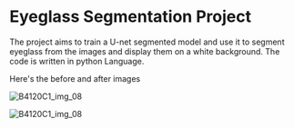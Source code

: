 <h1>Eyeglass Segmentation Project</h1>

<p>The project aims to train a U-net segmented model and use it to segment eyeglass from the images and display them on a white background. The code is written in python Language.</p>

<p>Here's the before and after images</p>


![B4120C1_img_08](https://github.com/rachelgupta/Eyeglass-Segmentation-Project/assets/83275253/acc4d680-f042-45b9-9c15-fc9c05f85145)

![B4120C1_img_08](https://github.com/rachelgupta/Eyeglass-Segmentation-Project/assets/83275253/a4204a25-fe99-460d-a08b-2e72b1624f4c)

